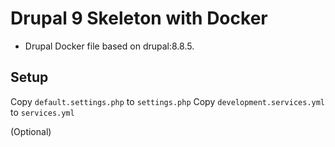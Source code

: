 # Drupal 9 Skeleton with Docker

-   Drupal Docker file based on drupal:8.8.5.

## Setup

Copy `default.settings.php` to `settings.php`
Copy `development.services.yml` to `services.yml`

(Optional)
